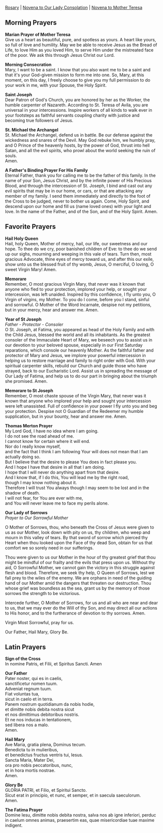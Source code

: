 [Rosary](rosary.md) | 
[Novena to Our Lady Consolation](NovenaOurLadyConsolation.md) | 
[Novena to Mother Teresa](NovenaMotherTeresa.md)

Morning Prayers
---

**Marian Prayer of Mother Teresa**  
Give us a heart as beautiful, pure, and spotless as yours. 
A heart like yours, so full of love and humility. 
May we be able to receive Jesus as the Bread of Life, 
to love Him as you loved Him, 
to serve Him under the mistreated face of the poor. 
We ask this through Jesus Christ our Lord.

**Morning Consecration**  
Mary, I want to be a saint.
I know that you also want me to be a saint
and that it's your God-given mission to form me into one.
So, Mary, at this moment, on this day,
I freely choose to give you my full permission to do your work in me,
with your Spouse, the Holy Spirit.

**Saint Joseph**  
Dear Patron of God's Church,
you are honored by her as the Worker,
the humble carpenter of Nazareth.
According to St. Teresa of Avila,
you are universal in your intercessions.
Inspire workers of all kinds
to walk ever in your footsteps as faithful servants
coupling charity with justice
and becoming true followers of Jesus.

**St. Michael the Archangel**  
St. Michael the Archangel, defend us in battle. 
Be our defense against the wickedness and snares of the Devil. 
May God rebuke him, we humbly pray, and O Prince of the heavenly hosts, by the power of God, 
thrust into hell Satan, and all the evil spirits, who prowl about the world seeking the ruin of souls.   
Amen.

**A Father's Binding Prayer For His Family**  
Eternal Father, thank you for calling me to be the father of this family. In the name of your Son, Jesus Christ, and by the infinite power of His Precious Blood, and through the intercession of St. Joseph, I bind and cast out any evil spirits that may be in our home, or cars, or that are attacking any member of my family. I send them immediately and directly to the foot of the Cross to be judged, never to bother us again. Come, Holy Spirit, and descend upon our home and fill us (name loved ones) with your light and love. In the name of the Father, and of the Son, and of the Holy Spirit. Amen.

Favorite Prayers
---
**Hail Holy Queen**  
Hail, holy Queen, Mother of mercy, hail, our life, our sweetness and our hope. To thee do we cry, poor banished children of Eve: to thee do we send up our sighs, mourning and weeping in this vale of tears. Turn then, most gracious Advocate, thine eyes of mercy toward us, and after this our exile, show unto us the blessed fruit of thy womb, Jesus, O merciful, O loving, O sweet Virgin Mary! Amen.  

**Memorare**  
Remember, O most gracious Virgin Mary,
that never was it known that anyone who fled to your protection,
implored your help, or sought your intercession,
was left unaided.
Inspired by this confidence,
I fly unto you, O Virgin of virgins, my Mother.
To you do I come, before you I stand, sinful and sorrowful.
O Mother of the Word Incarnate,
despise not my petitions,
but in your mercy, hear and answer me.
Amen.

**Year of St Joseph**  
*Father - Protector - Consoler*  
O St. Joseph, at Fatima, you appeared as head of the Holy Family and with the Child Jesus, blessed the world and all its inhabitants. As the greatest consoler of the Immaculate Heart of Mary, we beseech you to assist us in our devotion to your beloved spouse, especially in our First Saturday reparations, which console our heavenly Mother. As the faithful father and protector of Mary and Jesus, we implore your powerful intercession in helping us to restore marriage and family to right order with God. With your spiritual carpenter skills, rebuild our Church and guide those who have strayed, back to our Eucharistic Lord. Assist us in spreading the message of Our Lady of Fatima, and help us to do our part in bringing about the triumph she promised. Amen.  

**Memorare to St Joseph**  
Remember, O most chaste spouse of the Virgin Mary,
that never was it known that anyone who implored your help and
sought your intercession were left unassisted.
Full of confidence in your power
I fly unto you and beg your protection.
Despise not O Guardian of the Redeemer my humble supplication,
but in your bounty, hear and answer me. Amen.  

**Thomas Merton Prayer**  
My Lord God, I have no idea where I am going.  
I do not see the road ahead of me.  
I cannot know for certain where it will end.  
Nor do I really know myself,   
and the fact that I think I am following Your will does not mean that I am actually doing so.   
But I believe that the desire to please You does in fact please you.  
And I hope I have that desire in all that I am doing.  
I hope that I will never do anything apart from that desire.  
And I know that, if I do this, You will lead me by the right road,  
though I may know nothing about it.  
Therefore I will trust You always though I may seem to be lost and in the shadow of death.  
I will not fear, for You are ever with me,  
and You will never leave me to face my perils alone.   

**Our Lady of Sorrows**  
*Prayer to Our Sorrowful Mother*  

O Mother of Sorrows, thou, who beneath the Cross of Jesus were given to us as our Mother, look down with pity on us, thy children, who weep and mourn in this valley of tears. By that sword of sorrow which pierced thy Heart when thou looked upon the Face of thy dead Son, obtain for us that comfort we so sorely need in our sufferings.

Thou were given to us our Mother in the hour of thy greatest grief that thou might be mindful of our frailty and the evils that press upon us. Without thy aid, O Sorrowful Mother, we cannot gain the victory in this struggle against flesh and blood. Therefore, we seek thy help, O Queen of Sorrows, lest we fall prey to the wiles of the enemy. We are orphans in need of the guiding hand of our Mother amid the dangers that threaten our destruction. Thou whose grief was boundless as the sea, grant us by the memory of those sorrows the strength to be victorious.

Intercede further, O Mother of Sorrows, for us and all who are near and dear to us, that we may ever do the Will of thy Son, and may direct all our actions to His honor, and to the furtherance of devotion to thy sorrows.
Amen.

Virgin Most Sorrowful, pray for us.

Our Father, Hail Mary, Glory Be.

Latin Prayers
---
**Sign of the Cross**  
In nomine Patris, et Filii, et Spiritus Sancti. Amen

**Our Father**  
Pater noster, qui es in caelis,  
sanctificetur nomen tuum.  
Adveniat regnum tuum.  
Fiat voluntas tua,  
sicut in caelo et in terra.  
Panem nostrum quotidianum da nobis hodie,  
et dimitte nobis debita nostra sicut  
et nos dimittimus debitoribus nostris.  
Et ne nos inducas in tentationem,  
sed libera nos a malo.  
Amen.

**Hail Mary**  
Ave Maria, gratia plena, Dominus tecum.  
Benedicta tu in mulieribus,  
et benedictus fructus ventris tui, Iesus.  
Sancta Maria, Mater Dei,  
ora pro nobis peccatoribus, nunc,  
et in hora mortis nostrae.  
Amen.

**Glory Be**  
GLORIA PATRI, et Filio, et Spiritui Sancto.  
Sicut erat in principio, et nunc, et semper, et in saecula saeculorum.  
Amen.

**The Fatima Prayer**  
Domine Iesu, dimitte nobis debita nostra, salva nos ab igne inferiori, perduc in caelum omnes animas, praesertim eas, quae misericordiae tuae maxime indigent.
